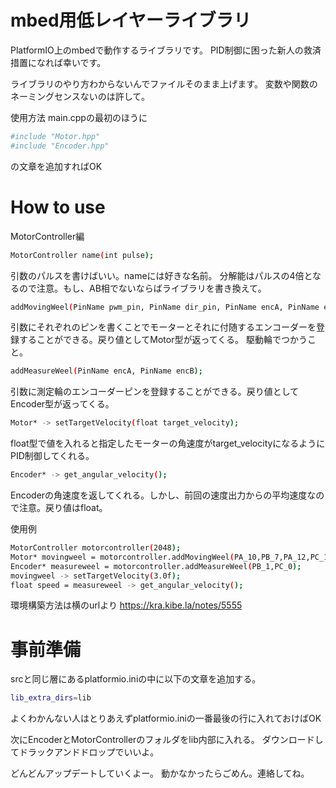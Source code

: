 # mbed用低レイヤーライブラリ
PlatformIO上のmbedで動作するライブラリです。
PID制御に困った新人の救済措置になれば幸いです。

ライブラリのやり方わからないんでファイルそのまま上げます。
変数や関数のネーミングセンスないのは許して。


使用方法
main.cppの最初のほうに

```bash
#include "Motor.hpp"
#include "Encoder.hpp"
```

の文章を追加すればOK

# How to use
MotorController編
```bash
MotorController name(int pulse);
```
  引数のパルスを書けばいい。nameには好きな名前。
  分解能はパルスの4倍となるので注意。もし、AB相でないならばライブラリを書き換えて。

```bash
addMovingWeel(PinName pwm_pin, PinName dir_pin, PinName encA, PinName encB);
```
  引数にそれぞれのピンを書くことでモーターとそれに付随するエンコーダーを登録することができる。戻り値としてMotor型が返ってくる。
  駆動輪でつかうこと。

```bash
addMeasureWeel(PinName encA, PinName encB);
```
  引数に測定輪のエンコーダーピンを登録することができる。戻り値としてEncoder型が返ってくる。
  
```bash
Motor* -> setTargetVelocity(float target_velocity);
```
  float型で値を入れると指定したモーターの角速度がtarget_velocityになるようにPID制御してくれる。

```bash
Encoder* -> get_angular_velocity();
```
  Encoderの角速度を返してくれる。しかし、前回の速度出力からの平均速度なので注意。戻り値はfloat。

使用例

```bash
MotorController motorcontroller(2048);
Motor* movingweel = motorcontroller.addMovingWeel(PA_10,PB_7,PA_12,PC_1);
Encoder* measureweel = motorcontroller.addMeasureWeel(PB_1,PC_0);
movingweel -> setTargetVelocity(3.0f);
float speed = measureweel -> get_angular_velocity();
```

環境構築方法は横のurlより
https://kra.kibe.la/notes/5555

# 事前準備
srcと同じ層にあるplatformio.iniの中に以下の文章を追加する。

```bash
lib_extra_dirs=lib
```

よくわかんない人はとりあえずplatformio.iniの一番最後の行に入れておけばOK

次にEncoderとMotorControllerのフォルダをlib内部に入れる。
ダウンロードしてドラックアンドドロップでいいよ。

どんどんアップデートしていくよー。
動かなかったらごめん。連絡してね。
